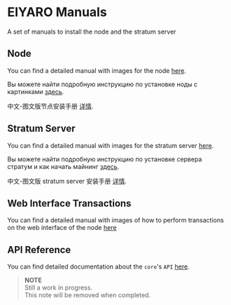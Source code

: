 # EIYARO Manuals
A set of manuals to install the node and the stratum server

## Node

You can find a detailed manual with images for the node [here](Node/Node_Install_Manual.md).

Вы можете найти подробную инструкцию по установке ноды с картинками [здесь](Node/Node_Install_Manual_RUS.md).

中文-图文版节点安装手册 [详情](Node/Node_Install_Manual_CN.md).

## Stratum Server

You can find a detailed manual with images for the stratum server [here](StratumServer/Stratum_Server_Install_Manual.md).

Вы можете найти подробную инструкцию по установке сервера стратум и как начать майнинг [здесь](Node/Node_Install_Manual_RUS.md).

中文-图文版 stratum server 安装手册 [详情](StratumServer/Stratum_Server_Install_Manual_CN.md).

## Web Interface Transactions

You can find a detailed manual with images of how to perform transactions on the web interface of the node [here](Web-Interface-Transactions/web-interface-transactions.adoc)

## API Reference

You can find detailed documentation about the `core`'s `API` [here](API-Reference/api-reference.adoc).

> **NOTE**\
> Still a work in progress.\
> This note will be removed when completed.
